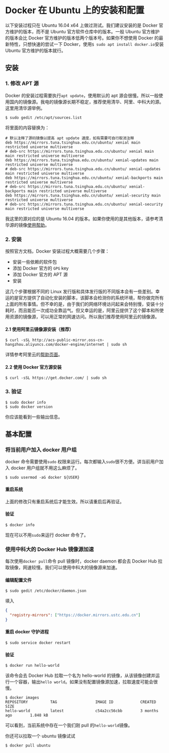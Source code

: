 # Docker 在 Ubuntu 上的安装和配置

以下安装过程只在 Ubuntu 16.04 x64 上做过测试。我们建议安装的是 Docker 官方维护的版本，而不是 Ubuntu 官方软件仓库中的版本。一般 Ubuntu 官方维护的版本会比 Docker 官方维护的版本低两个版本号。如果你不想使用 Docker 的最新特性，只想快速的尝试一下 Docker，使用`$ sudo apt install docker.io`安装 Ubuntu 官方维护的版本就行。

## 安装

### 1. 修改 APT  源

Docker 的安装过程需要执行`apt update`，使用默认的 apt 源会很慢。所以一般使用国内的镜像源。我电的镜像源长期不稳定，推荐使用清华、阿里、中科大的源。这里用清华源举例。

```shell
$ sudo gedit /etc/apt/sources.list
```

将里面的内容替换为：

`````shell
# 默认注释了源码镜像以提高 apt update 速度，如有需要可自行取消注释
deb https://mirrors.tuna.tsinghua.edu.cn/ubuntu/ xenial main restricted universe multiverse
# deb-src https://mirrors.tuna.tsinghua.edu.cn/ubuntu/ xenial main main restricted universe multiverse
deb https://mirrors.tuna.tsinghua.edu.cn/ubuntu/ xenial-updates main restricted universe multiverse
# deb-src https://mirrors.tuna.tsinghua.edu.cn/ubuntu/ xenial-updates main restricted universe multiverse
deb https://mirrors.tuna.tsinghua.edu.cn/ubuntu/ xenial-backports main restricted universe multiverse
# deb-src https://mirrors.tuna.tsinghua.edu.cn/ubuntu/ xenial-backports main restricted universe multiverse
deb https://mirrors.tuna.tsinghua.edu.cn/ubuntu/ xenial-security main restricted universe multiverse
# deb-src https://mirrors.tuna.tsinghua.edu.cn/ubuntu/ xenial-security main restricted universe multiverse
`````

我这里的源对应的是 Ubuntu 16.04 的版本。如果你使用的是其他版本，请参考清华源的镜像[使用帮助](https://mirrors.tuna.tsinghua.edu.cn/)。

### 2. 安装

按照官方文档，Docker 安装过程大概需要几个步骤：

-   安装一些依赖的软件包
-   添加 Docker 官方的 `GPG` key
-   添加 Docker 官方的 APT 源
-   安装

这几个步骤根据不同的 Linux 发行版和具体发行版的不同版本会有一些差别。幸运的是官方提供了自动化安装的脚本，该脚本会检测你的系统环境，帮你做完所有上面的所有事情。但不幸的是，由于我们的网络环境访问起来会特别慢，安装十分耗时，而且能否一次成功全靠运气。但又幸运的是，阿里云提供了这个脚本和所使用资源的镜像源，可以用正常的网速访问。所以我们推荐使用阿里云的镜像源。

#### 2.1 使用阿里云镜像源安装（推荐）

```shell
$ curl -sSL http://acs-public-mirror.oss-cn-hangzhou.aliyuncs.com/docker-engine/internet | sudo sh
```

详情参考阿里云的[帮助页面](http://mirrors.aliyun.com/help/docker-engine)。

#### 2.2 使用 Docker 官方源安装

```shell
$ curl -sSL https://get.docker.com/ | sudo sh
```

### 3. 验证

```shell
$ sudo docker info
$ sudo docker version
```

你应该能看到一些输出信息。

## 基本配置

### 将当前用户加入 docker 用户组

docker 命令需要使用`sudo` 权限来运行。每次都输入`sudo`很不方便。讲当前用户加入 docker 用户组就不用这么麻烦了。

```shell
$ sudo usermod -aG docker ${USER}
```

#### 重启系统

上面的修改只有重启系统后才能生效。所以请重启后再验证。

#### 验证

```shell
$ docker info
```

现在可以不用`sudo`来运行 docker 命令了。

### 使用中科大的 Docker Hub 镜像源加速

每次使用`docker pull`命令 pull 镜像时，docker daemon 都会去 Docker Hub 拉取镜像，网速较慢。我们可以使用中科大的镜像源来加速。

#### 编辑配置文件

```shell
$ sudo gedit /etc/docker/daemon.json
```

填入

```json
{
  "registry-mirrors": ["https://docker.mirrors.ustc.edu.cn"]
}
```

#### 重启 docker 守护进程

```shell
$ sudo service docker restart
```

#### 验证

```shell
$ docker run hello-world
```

该命令会去 Docker Hub 拉取一个名为 hello-world 的镜像，从该镜像创建并运行一个容器，输出`hello world`。如果没有配置镜像源加速，拉取速度可能会很慢。

```shell
$ docker images
REPOSITORY          TAG                 IMAGE ID            CREATED             SIZE
hello-world         latest              c54a2cc56cbb        3 months ago        1.848 kB
```

可以看到，当前系统中存在一个我们刚 pull 的`hello-world`镜像。

你还可以拉取一个 ubuntu 镜像试试

```shell
$ docker pull ubuntu
```